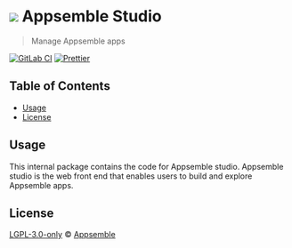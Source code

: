 # ![](https://gitlab.com/appsemble/appsemble/-/raw/0.32.1-test.7/config/assets/logo.svg) Appsemble Studio

> Manage Appsemble apps

[![GitLab CI](https://gitlab.com/appsemble/appsemble/badges/0.32.1-test.7/pipeline.svg)](https://gitlab.com/appsemble/appsemble/-/releases/0.32.1-test.7)
[![Prettier](https://img.shields.io/badge/code_style-prettier-ff69b4.svg)](https://prettier.io)

## Table of Contents

- [Usage](#usage)
- [License](#license)

## Usage

This internal package contains the code for Appsemble studio. Appsemble studio is the web front end
that enables users to build and explore Appsemble apps.

## License

[LGPL-3.0-only](https://gitlab.com/appsemble/appsemble/-/blob/0.32.1-test.7/LICENSE.md) ©
[Appsemble](https://appsemble.com)
